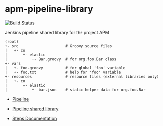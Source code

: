 # apm-pipeline-library

[![Build Status](https://apm-ci.elastic.co/buildStatus/icon?job=apm-shared/apm-apm-pipeline-library-mbp/master)](https://apm-ci.elastic.co/job/apm-shared/apm-apm-pipeline-library-mbp/master)

Jenkins pipeline shared library for the project APM

```
(root)
+- src                     # Groovy source files
|   +- co
|       +- elastic
|           +- Bar.groovy  # for org.foo.Bar class
+- vars
|   +- foo.groovy          # for global 'foo' variable
|   +- foo.txt             # help for 'foo' variable
+- resources               # resource files (external libraries only)
|   +- co
|       +- elastic
|           +- bar.json    # static helper data for org.foo.Bar
```

* [Pipeline](https://jenkins.io/doc/book/pipeline/)
* [Pipeline shared library](https://jenkins.io/doc/book/pipeline/shared-libraries/)

* [Steps Documentation](vars/README.md)

